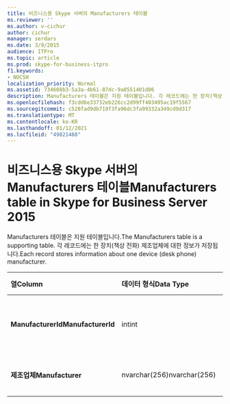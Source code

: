```yaml
---
title: 비즈니스용 Skype 서버의 Manufacturers 테이블
ms.reviewer: ''
ms.author: v-cichur
author: cichur
manager: serdars
ms.date: 3/9/2015
audience: ITPro
ms.topic: article
ms.prod: skype-for-business-itpro
f1.keywords:
- NOCSH
localization_priority: Normal
ms.assetid: 734608b3-5a3a-4b61-87dc-9a8551401d06
description: Manufacturers 테이블은 지원 테이블입니다. 각 레코드에는 한 장치(책상 전화) 제조업체에 대한 정보가 저장됩니다.
ms.openlocfilehash: f3cdd6e33732eb226cc2d99ff403495ac19f5567
ms.sourcegitcommit: c528fad9db719f3fa96dc3fa99332a349cd9d317
ms.translationtype: MT
ms.contentlocale: ko-KR
ms.lasthandoff: 01/12/2021
ms.locfileid: "49821488"
---
```

# <a name="manufacturers-table-in-skype-for-business-server-2015"></a><span data-ttu-id="a941b-104">비즈니스용 Skype 서버의 Manufacturers 테이블</span><span class="sxs-lookup"><span data-stu-id="a941b-104">Manufacturers table in Skype for Business Server 2015</span></span>
 
<span data-ttu-id="a941b-105">Manufacturers 테이블은 지원 테이블입니다.</span><span class="sxs-lookup"><span data-stu-id="a941b-105">The Manufacturers table is a supporting table.</span></span> <span data-ttu-id="a941b-106">각 레코드에는 한 장치(책상 전화) 제조업체에 대한 정보가 저장됩니다.</span><span class="sxs-lookup"><span data-stu-id="a941b-106">Each record stores information about one device (desk phone) manufacturer.</span></span>
  
|<span data-ttu-id="a941b-107">**열**</span><span class="sxs-lookup"><span data-stu-id="a941b-107">**Column**</span></span>|<span data-ttu-id="a941b-108">**데이터 형식**</span><span class="sxs-lookup"><span data-stu-id="a941b-108">**Data Type**</span></span>|<span data-ttu-id="a941b-109">**키/인덱스**</span><span class="sxs-lookup"><span data-stu-id="a941b-109">**Key/Index**</span></span>|<span data-ttu-id="a941b-110">**세부 정보**</span><span class="sxs-lookup"><span data-stu-id="a941b-110">**Details**</span></span>|
|:-----|:-----|:-----|:-----|
|<span data-ttu-id="a941b-111">**ManufacturerId**</span><span class="sxs-lookup"><span data-stu-id="a941b-111">**ManufacturerId**</span></span> <br/> |<span data-ttu-id="a941b-112">int</span><span class="sxs-lookup"><span data-stu-id="a941b-112">int</span></span>  <br/> |<span data-ttu-id="a941b-113">Primary</span><span class="sxs-lookup"><span data-stu-id="a941b-113">Primary</span></span>  <br/> |<span data-ttu-id="a941b-114">이 제조업체를 식별하는 고유 번호입니다.</span><span class="sxs-lookup"><span data-stu-id="a941b-114">Unique number identifying this manufacturer.</span></span>  <br/> |
|<span data-ttu-id="a941b-115">**제조업체**</span><span class="sxs-lookup"><span data-stu-id="a941b-115">**Manufacturer**</span></span> <br/> |<span data-ttu-id="a941b-116">nvarchar(256)</span><span class="sxs-lookup"><span data-stu-id="a941b-116">nvarchar(256)</span></span>  <br/> | <br/> |<span data-ttu-id="a941b-117">제조업체 이름입니다.</span><span class="sxs-lookup"><span data-stu-id="a941b-117">Manufacturer name.</span></span>  <br/> |
   


